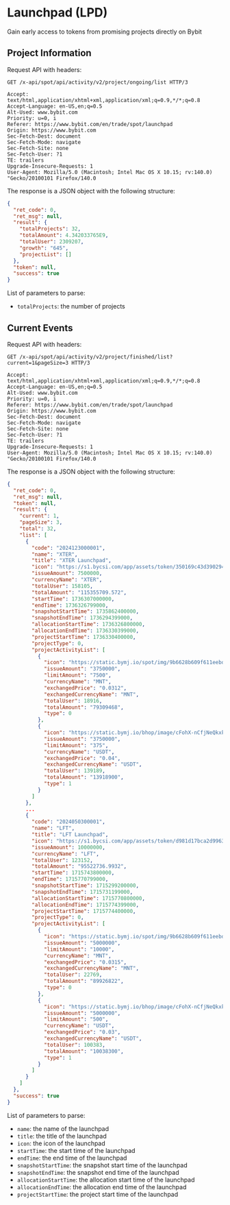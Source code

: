 # Launchpad (LPD)

Gain early access to tokens from promising projects directly on Bybit

## Project Information

Request API with headers:

```text
GET /x-api/spot/api/activity/v2/project/ongoing/list HTTP/3

Accept: text/html,application/xhtml+xml,application/xml;q=0.9,*/*;q=0.8
Accept-Language: en-US,en;q=0.5
Alt-Used: www.bybit.com
Priority: u=0, i
Referer: https://www.bybit.com/en/trade/spot/launchpad
Origin: https://www.bybit.com
Sec-Fetch-Dest: document
Sec-Fetch-Mode: navigate
Sec-Fetch-Site: none
Sec-Fetch-User: ?1
TE: trailers
Upgrade-Insecure-Requests: 1
User-Agent: Mozilla/5.0 (Macintosh; Intel Mac OS X 10.15; rv:140.0) "Gecko/20100101 Firefox/140.0
```

The response is a JSON object with the following structure:

```json
{
  "ret_code": 0,
  "ret_msg": null,
  "result": {
    "totalProjects": 32,
    "totalAmount": 4.342033765E9,
    "totalUser": 2309207,
    "growth": "645",
    "projectList": []
  },
  "token": null,
  "success": true
}
```

List of parameters to parse:

- `totalProjects`: the number of projects

## Current Events

Request API with headers:

```text
GET /x-api/spot/api/activity/v2/project/finished/list?current=1&pageSize=3 HTTP/3

Accept: text/html,application/xhtml+xml,application/xml;q=0.9,*/*;q=0.8
Accept-Language: en-US,en;q=0.5
Alt-Used: www.bybit.com
Priority: u=0, i
Referer: https://www.bybit.com/en/trade/spot/launchpad
Origin: https://www.bybit.com
Sec-Fetch-Dest: document
Sec-Fetch-Mode: navigate
Sec-Fetch-Site: none
Sec-Fetch-User: ?1
TE: trailers
Upgrade-Insecure-Requests: 1
User-Agent: Mozilla/5.0 (Macintosh; Intel Mac OS X 10.15; rv:140.0) "Gecko/20100101 Firefox/140.0
```

The response is a JSON object with the following structure:

```json
{
  "ret_code": 0,
  "ret_msg": null,
  "token": null,
  "result": {
    "current": 1,
    "pageSize": 3,
    "total": 32,
    "list": [
      {
        "code": "2024123000001",
        "name": "XTER",
        "title": "XTER Launchpad",
        "icon": "https://s1.bycsi.com/app/assets/token/350169c43d3902940a04f529befb5293.png",
        "issueAmount": 7500000,
        "currencyName": "XTER",
        "totalUser": 158105,
        "totalAmount": "115355709.572",
        "startTime": 1736307000000,
        "endTime": 1736326799000,
        "snapshotStartTime": 1735862400000,
        "snapshotEndTime": 1736294399000,
        "allocationStartTime": 1736326800000,
        "allocationEndTime": 1736330399000,
        "projectStartTime": 1736330400000,
        "projectType": 0,
        "projectActivityList": [
          {
            "icon": "https://static.bymj.io/spot/img/9b6628b609f611eebdc72a133fcf998d.svg",
            "issueAmount": "3750000",
            "limitAmount": "7500",
            "currencyName": "MNT",
            "exchangedPrice": "0.0312",
            "exchangedCurrencyName": "MNT",
            "totalUser": 18916,
            "totalAmount": "79309468",
            "type": 0
          },
          {
            "icon": "https://static.bymj.io/bhop/image/cFohX-nCfjNeQkxkA4zwOfvpOj153Hg6lN9-Byf5nks.svg",
            "issueAmount": "3750000",
            "limitAmount": "375",
            "currencyName": "USDT",
            "exchangedPrice": "0.04",
            "exchangedCurrencyName": "USDT",
            "totalUser": 139189,
            "totalAmount": "13918900",
            "type": 1
          }
        ]
      },
      ...
      {
        "code": "2024050300001",
        "name": "LFT",
        "title": "LFT Launchpad",
        "icon": "https://s1.bycsi.com/app/assets/token/d981d17bca2d99634f1a89ac2c1ee438.png",
        "issueAmount": 10000000,
        "currencyName": "LFT",
        "totalUser": 123152,
        "totalAmount": "95522736.9932",
        "startTime": 1715743800000,
        "endTime": 1715770799000,
        "snapshotStartTime": 1715299200000,
        "snapshotEndTime": 1715731199000,
        "allocationStartTime": 1715770800000,
        "allocationEndTime": 1715774399000,
        "projectStartTime": 1715774400000,
        "projectType": 0,
        "projectActivityList": [
          {
            "icon": "https://static.bymj.io/spot/img/9b6628b609f611eebdc72a133fcf998d.svg",
            "issueAmount": "5000000",
            "limitAmount": "10000",
            "currencyName": "MNT",
            "exchangedPrice": "0.0315",
            "exchangedCurrencyName": "MNT",
            "totalUser": 22769,
            "totalAmount": "89926822",
            "type": 0
          },
          {
            "icon": "https://static.bymj.io/bhop/image/cFohX-nCfjNeQkxkA4zwOfvpOj153Hg6lN9-Byf5nks.svg",
            "issueAmount": "5000000",
            "limitAmount": "500",
            "currencyName": "USDT",
            "exchangedPrice": "0.03",
            "exchangedCurrencyName": "USDT",
            "totalUser": 100383,
            "totalAmount": "10038300",
            "type": 1
          }
        ]
      }
    ]
  },
  "success": true
}
```

List of parameters to parse:

- `name`: the name of the launchpad
- `title`: the title of the launchpad
- `icon`: the icon of the launchpad
- `startTime`: the start time of the launchpad
- `endTime`: the end time of the launchpad
- `snapshotStartTime`: the snapshot start time of the launchpad
- `snapshotEndTime`: the snapshot end time of the launchpad
- `allocationStartTime`: the allocation start time of the launchpad
- `allocationEndTime`: the allocation end time of the launchpad
- `projectStartTime`: the project start time of the launchpad